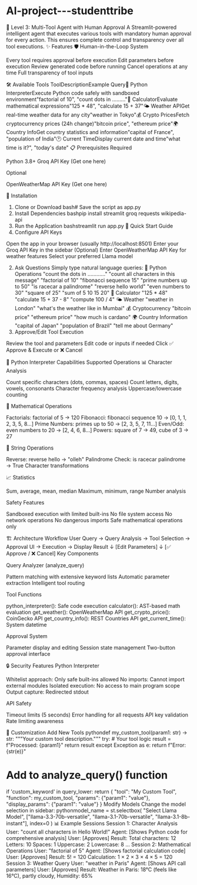 # AI-project---studenttribe

🤖 Level 3: Multi-Tool Agent with Human Approval
A Streamlit-powered intelligent agent that executes various tools with mandatory human approval for every action. This ensures complete control and transparency over all tool executions.
✨ Features
🛡️ Human-in-the-Loop System

Every tool requires approval before execution
Edit parameters before execution
Review generated code before running
Cancel operations at any time
Full transparency of tool inputs

🛠️ Available Tools
ToolDescriptionExample Query🐍 Python InterpreterExecute Python code safely with sandboxed environment"factorial of 10", "count dots in ........."🧮 CalculatorEvaluate mathematical expressions"125 * 48", "calculate 15 + 37"🌤️ Weather APIGet real-time weather data for any city"weather in Tokyo"💰 Crypto PricesFetch cryptocurrency prices (24h change)"bitcoin price", "ethereum price"🌍 Country InfoGet country statistics and information"capital of France", "population of India"🕐 Current TimeDisplay current date and time"what time is it?", "today's date"
📋 Prerequisites
Required

Python 3.8+
Groq API Key (Get one here)

Optional

OpenWeatherMap API Key (Get one here)

🚀 Installation
1. Clone or Download
bash# Save the script as app.py
2. Install Dependencies
bashpip install streamlit groq requests wikipedia-api
3. Run the Application
bashstreamlit run app.py
🎯 Quick Start Guide
1. Configure API Keys

Open the app in your browser (usually http://localhost:8501)
Enter your Groq API Key in the sidebar
(Optional) Enter OpenWeatherMap API Key for weather features
Select your preferred Llama model

2. Ask Questions
Simply type natural language queries:
🐍 Python Operations
"count the dots in ............"
"count all characters in this message"
"factorial of 10"
"fibonacci sequence 15"
"prime numbers up to 50"
"is racecar a palindrome"
"reverse hello world"
"even numbers to 30"
"square of 25"
"sum of 5 10 15 20"
🧮 Calculator
"125 * 48"
"calculate 15 + 37 - 8"
"compute 100 / 4"
🌤️ Weather
"weather in London"
"what's the weather like in Mumbai"
💰 Cryptocurrency
"bitcoin price"
"ethereum price"
"how much is cardano"
🌍 Country Information
"capital of Japan"
"population of Brazil"
"tell me about Germany"
3. Approve/Edit Tool Execution

Review the tool and parameters
Edit code or inputs if needed
Click ✅ Approve & Execute or ❌ Cancel

🔧 Python Interpreter Capabilities
Supported Operations
📊 Character Analysis

Count specific characters (dots, commas, spaces)
Count letters, digits, vowels, consonants
Character frequency analysis
Uppercase/lowercase counting

🔢 Mathematical Operations

Factorials: factorial of 5 → 120
Fibonacci: fibonacci sequence 10 → [0, 1, 1, 2, 3, 5, 8...]
Prime Numbers: primes up to 50 → [2, 3, 5, 7, 11...]
Even/Odd: even numbers to 20 → [2, 4, 6, 8...]
Powers: square of 7 → 49, cube of 3 → 27

📝 String Operations

Reverse: reverse hello → "olleh"
Palindrome Check: is racecar palindrome → True
Character transformations

📈 Statistics

Sum, average, mean, median
Maximum, minimum, range
Number analysis

Safety Features

Sandboxed execution with limited built-ins
No file system access
No network operations
No dangerous imports
Safe mathematical operations only

🏗️ Architecture
Workflow
User Query → Query Analysis → Tool Selection → Approval UI → Execution → Display Result
                                    ↓
                            [Edit Parameters]
                                    ↓
                          [✅ Approve / ❌ Cancel]
Key Components

Query Analyzer (analyze_query)

Pattern matching with extensive keyword lists
Automatic parameter extraction
Intelligent tool routing


Tool Functions

python_interpreter(): Safe code execution
calculator(): AST-based math evaluation
get_weather(): OpenWeatherMap API
get_crypto_price(): CoinGecko API
get_country_info(): REST Countries API
get_current_time(): System datetime


Approval System

Parameter display and editing
Session state management
Two-button approval interface



🔒 Security Features
Python Interpreter

Whitelist approach: Only safe built-ins allowed
No imports: Cannot import external modules
Isolated execution: No access to main program scope
Output capture: Redirected stdout

API Safety

Timeout limits (5 seconds)
Error handling for all requests
API key validation
Rate limiting awareness

🎨 Customization
Add New Tools
pythondef my_custom_tool(param1: str) -> str:
    """Your custom tool description."""
    try:
        # Your tool logic
        result = f"Processed: {param1}"
        return result
    except Exception as e:
        return f"Error: {str(e)}"

# Add to analyze_query() function
if 'custom_keyword' in query_lower:
    return {
        "tool": "My Custom Tool",
        "function": my_custom_tool,
        "params": {"param1": "value"},
        "display_params": {"param1": "value"}
    }
Modify Models
Change the model selection in sidebar:
pythonmodel_name = st.selectbox(
    "Select Llama Model",
    ["llama-3.3-70b-versatile", "llama-3.1-70b-versatile", "llama-3.1-8b-instant"],
    index=0
)
📊 Example Sessions
Session 1: Character Analysis
User: "count all characters in Hello World!"
Agent: [Shows Python code for comprehensive analysis]
User: [Approves]
Result:
  Total characters: 12
  Letters: 10
  Spaces: 1
  Uppercase: 2
  Lowercase: 8
  ...
Session 2: Mathematical Operations
User: "factorial of 5"
Agent: [Shows factorial calculation code]
User: [Approves]
Result:
  5! = 120
  Calculation: 1 × 2 × 3 × 4 × 5 = 120
Session 3: Weather Query
User: "weather in Paris"
Agent: [Shows API call parameters]
User: [Approves]
Result: Weather in Paris: 18°C (feels like 16°C), partly cloudy, Humidity: 65%
